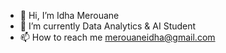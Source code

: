 - 👋 Hi, I’m Idha Merouane
- 🌱 I’m currently Data Analytics & AI Student
- 📫 How to reach me merouaneidha@gmail.com


